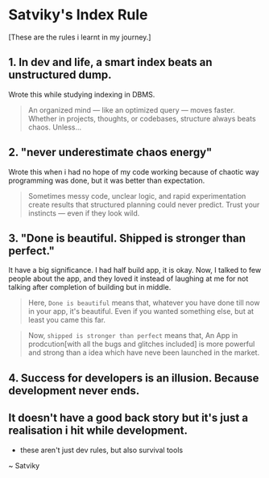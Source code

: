 # Satviky's Index Rule
[These are the rules i learnt in my journey.]
## 1. In dev and life, a smart index beats an unstructured dump.
Wrote this while studying indexing in DBMS.
> An organized mind — like an optimized query — moves faster. Whether in projects, thoughts, or codebases, structure always beats chaos. Unless...


## 2. "never underestimate chaos energy"
Wrote this when i had no hope of my code working because of chaotic way programming was done, but it was better than expectation.
> Sometimes messy code, unclear logic, and rapid experimentation create results that structured planning could never predict. Trust your instincts — even if they look wild.


## 3. "Done is beautiful. Shipped is stronger than perfect."
It have a big significance. I had half build app, it is okay. Now, I talked to few people about the app, and they loved it instead of laughing at me for not talking after completion of building but in middle.
> Here, `Done is beautiful` means that, whatever you have done till now in your app, it's beautiful. Even if you wanted something else, but at least you came this far.

> Now, `shipped is stronger than perfect` means that, An App in prodcution[with all the bugs and glitches included] is more powerful and strong than a idea which have neve been launched in the market.

## 4. Success for developers is an illusion. Because development never ends.
It doesn't have a good back story but it's just a realisation i hit while development.
---
- these aren't just dev rules, but also survival tools

~ Satviky
